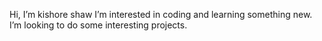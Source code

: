  Hi, I’m kishore shaw
 I’m interested in coding and learning something new.
 I’m looking to do some interesting projects.

